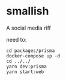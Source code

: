 # smallish

A social media riff

need to:

```
cd packages/prisma
docker-compose up -d
cd ../../
yarn dev:prisma
yarn start:web
```
